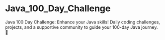 # Java_100_Day_Challenge
Java 100 Day Challenge: Enhance your Java skills! Daily coding challenges, projects, and a supportive community to guide your 100-day Java journey. 🚀
